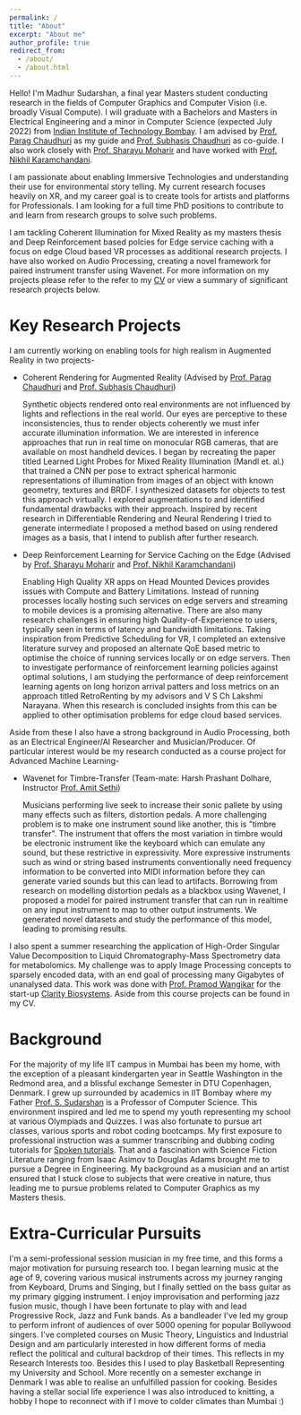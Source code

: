 ```yaml
---
permalink: /
title: "About"
excerpt: "About me"
author_profile: true
redirect_from: 
  - /about/
  - /about.html
---
```


Hello! I'm Madhur Sudarshan, a final year Masters student conducting research in the fields of Computer Graphics and Computer Vision (i.e. broadly Visual Compute). I will graduate with a Bachelors and Masters in Electrical Engineering and a minor in Computer Science (expected July 2022) from [Indian Institute of Technology Bombay](http://www.iitb.ac.in/). I am advised by [Prof. Parag Chaudhuri](https://www.cse.iitb.ac.in/~paragc/) as my guide and [Prof. Subhasis Chaudhuri](https://www.ee.iitb.ac.in/~sc/) as co-guide. I also work closely with [Prof. Sharayu Moharir](https://www.ee.iitb.ac.in/web/people/faculty/home/sharayum) and have worked with [Prof. Nikhil Karamchandani](https://sites.google.com/site/nikhilkaram/). 

I am passionate about enabling Immersive Technologies and understanding their use for environmental story telling. My current research focuses heavily on XR, and my career goal is to create tools for artists and platforms for Professionals. I am looking for a full time PhD positions to contribute to and learn from research groups to solve such problems.

I am tackling Coherent Illumination for Mixed Reality as my masters thesis and Deep Reinforcement based polcies for Edge service caching with a focus on edge Cloud based VR processes as additional research projects. I have also worked on Audio Processing, creating a novel framework for paired instrument transfer using Wavenet. For more information on my projects please refer to the refer to my [CV](madhursudarshan.github.io/static/MadhurCV2021.pdf) or view a summary of significant research projects below. 

<!-- I am passionate about creating tools and enabling technologies tied with human creativity, and my research focuses heavily on XR. Currently I am tackling Coherent Illumination for Mixed Reality and Edge service caching with a focus on Cloud based AR  -->

Key Research Projects
======
 
I am currently working on enabling tools for high realism in Augmented Reality in two projects-  
* Coherent Rendering for Augmented Reality  (Advised by [Prof. Parag Chaudhuri](https://www.cse.iitb.ac.in/~paragc/) and [Prof. Subhasis Chaudhuri](https://www.ee.iitb.ac.in/~sc/))

  Synthetic objects rendered onto real environments are not influenced by lights and reflections in the real world. Our eyes are perceptive to these inconsistencies, thus to render objects coherently we must infer accurate illumination information. We are interested in inference approaches that run in real time on monocular RGB cameras, that are available on most handheld devices. I began by recreating the paper titled Learned Light Probes for Mixed Reality Illumination (Mandl et. al.) that trained a CNN per pose to extract spherical harmonic representations of illumination from images of an object with known geometry, textures and BRDF. I synthesized datasets for objects to test this approach virtually. I explored augmentations to and identified fundamental drawbacks with their approach. Inspired by recent research in Differentiable Rendering and Neural Rendering I tried to generate intermediate I proposed a method based on using rendered images as a basis, that I intend to publish after further research.     

* Deep Reinforcement Learning for Service Caching on the Edge (Advised by [Prof. Sharayu Moharir](https://www.ee.iitb.ac.in/web/people/faculty/home/sharayum) and [Prof. Nikhil Karamchandani](https://sites.google.com/site/nikhilkaram/))

  Enabling High Quality XR apps on Head Mounted Devices provides issues with Compute and Battery Limitations. Instead of running processes locally hosting such services on edge servers and streaming to mobile devices is a promising alternative. There are also many research challenges in ensuring high Quality-of-Experience to users, typically seen in terms of latency and bandwidth limitations. Taking inspiration from Predictive Scheduling for VR, I completed an extensive literature survey and proposed an alternate QoE based metric to optimise the choice of running services locally or on edge servers. Then to investigate performance of reinforcement learning policies against optimal solutions, I am studying the performance of deep reinforcement learning agents on long horizon arrival patters and loss metrics on an approach titled RetroRenting by my advisors and V S Ch Lakshmi Narayana. When this research is concluded insights from this can be applied to other optimisation problems for edge cloud based services.

Aside from these I also have a strong background in Audio Processing, both as an Electrical Engineer/AI Researcher and Musician/Producer. Of particular interest would be my research conducted as a course project for Advanced Machine Learning-

* Wavenet for Timbre-Transfer (Team-mate: Harsh Prashant Dolhare, Instructor [Prof. Amit Sethi](https://www.ee.iitb.ac.in/~asethi/))

  Musicians performing live seek to increase their sonic pallete by using many effects such as filters, distortion pedals. A more challenging problem is to make one instrument sound like another, this is "timbre transfer".  The instrument that offers the most variation in timbre would be electronic instrument like the keyboard which can emulate any sound, but these restrictive in expressivity. More expressive instruments such as wind or string based instruments conventionally need frequency information to be converted into MIDI information before they can generate varied sounds but this can lead to artifacts. Borrowing from research on modelling distortion pedals as a blackbox using Wavenet, I proposed a model for paired instrument transfer that can run in realtime on any input instrument to map to other output instruments. We generated novel datasets and study the performance of this model, leading to promising results. 


I also spent a summer researching the application of High-Order Singular Value Decomposition to Liquid Chromatography-Mass Spectrometry data for metabolomics. My challenge was to apply Image Processing concepts to sparsely encoded data, with an end goal of processing many Gigabytes of unanalysed data. This work was done with [Prof. Pramod Wangikar](https://www.che.iitb.ac.in/wangikar/?team=pramod-wangikar) for the start-up [Clarity Biosystems](https://claritybiosystems.com/). Aside from this course projects can be found in my CV.

Background
======
For the majority of my life IIT campus in Mumbai has been my home, with the exception of a pleasant kindergarten year in Seattle Washington in the Redmond area, and a blissful exchange Semester in DTU Copenhagen, Denmark. I grew up surrounded by academics in IIT Bombay where my Father [Prof. S. Sudarshan](https://www.cse.iitb.ac.in/~sudarsha/) is a Professor of Computer Science. This environment inspired and led me to spend my youth representing my school at various Olympiads and Quizzes. I was also fortunate to pursue art classes, various sports and robot coding bootcamps. My first exposure to professional instruction was a summer transcribing and dubbing coding tutorials for [Spoken tutorials](https://spoken-tutorial.org/). That and a fascination with Science Fiction Literature ranging from Isaac Asimov to Douglas Adams brought me to pursue a Degree in Engineering. My background as a musician and an artist ensured that I stuck close to subjects that were creative in nature, thus leading me to pursue problems related to Computer Graphics as my Masters thesis. 

Extra-Curricular Pursuits
======
I'm a semi-professional session musician in my free time, and this forms a major motivation for pursuing research too. I began learning music at the age of 9, covering various musical instruments across my journey ranging from Keyboard, Drums and Singing, but I finally settled on the bass guitar as my primary gigging instrument. I enjoy improvisation and performing jazz fusion music, though I have been fortunate to play with and lead Progressive Rock, Jazz and Funk bands. As a bandleader I've led my group to perform infront of audiences of over 5000 opening for popular Bollywood singers. I've completed courses on Music Theory, Linguistics and Industrial Design and am particularly interested in how different forms of media reflect the political and cultural backdrop of their times. This reflects in my Research Interests too.
Besides this I used to play Basketball Representing my University and School. More recently on a semester exchange in Denmark I was able to realise an unfulfilled passion for cooking. Besides having a stellar social life experience I was also introduced to knitting, a hobby I hope to reconnect with if I move to colder climates than Mumbai :)
<!-- On my exchange semester at Danmarks Tekniske Universitet I was introduced to knitting, a hobby that I hope to reconnect with if I move to a colder climate than Mu -->


<!-- This is the front page of a website that is powered by the [academicpages template](https://github.com/academicpages/academicpages.github.io) and hosted on GitHub pages. [GitHub pages](https://pages.github.com) is a free service in which websites are built and hosted from code and data stored in a GitHub repository, automatically updating when a new commit is made to the respository. This template was forked from the [Minimal Mistakes Jekyll Theme](https://mmistakes.github.io/minimal-mistakes/) created by Michael Rose, and then extended to support the kinds of content that academics have: publications, talks, teaching, a portfolio, blog posts, and a dynamically-generated CV. You can fork [this repository](https://github.com/academicpages/academicpages.github.io) right now, modify the configuration and markdown files, add your own PDFs and other content, and have your own site for free, with no ads! An older version of this template powers my own personal website at [stuartgeiger.com](http://stuartgeiger.com), which uses [this Github repository](https://github.com/staeiou/staeiou.github.io).

A data-driven personal website
======
Like many other Jekyll-based GitHub Pages templates, academicpages makes you separate the website's content from its form. The content & metadata of your website are in structured markdown files, while various other files constitute the theme, specifying how to transform that content & metadata into HTML pages. You keep these various markdown (.md), YAML (.yml), HTML, and CSS files in a public GitHub repository. Each time you commit and push an update to the repository, the [GitHub pages](https://pages.github.com/) service creates static HTML pages based on these files, which are hosted on GitHub's servers free of charge.

Many of the features of dynamic content management systems (like Wordpress) can be achieved in this fashion, using a fraction of the computational resources and with far less vulnerability to hacking and DDoSing. You can also modify the theme to your heart's content without touching the content of your site. If you get to a point where you've broken something in Jekyll/HTML/CSS beyond repair, your markdown files describing your talks, publications, etc. are safe. You can rollback the changes or even delete the repository and start over -- just be sure to save the markdown files! Finally, you can also write scripts that process the structured data on the site, such as [this one](https://github.com/academicpages/academicpages.github.io/blob/master/talkmap.ipynb) that analyzes metadata in pages about talks to display [a map of every location you've given a talk](https://academicpages.github.io/talkmap.html).

Getting started
======
1. Register a GitHub account if you don't have one and confirm your e-mail (required!)
1. Fork [this repository](https://github.com/academicpages/academicpages.github.io) by clicking the "fork" button in the top right. 
1. Go to the repository's settings (rightmost item in the tabs that start with "Code", should be below "Unwatch"). Rename the repository "[your GitHub username].github.io", which will also be your website's URL.
1. Set site-wide configuration and create content & metadata (see below -- also see [this set of diffs](http://archive.is/3TPas) showing what files were changed to set up [an example site](https://getorg-testacct.github.io) for a user with the username "getorg-testacct")
1. Upload any files (like PDFs, .zip files, etc.) to the files/ directory. They will appear at https://[your GitHub username].github.io/files/example.pdf.  
1. Check status by going to the repository settings, in the "GitHub pages" section

Site-wide configuration
------
The main configuration file for the site is in the base directory in [_config.yml](https://github.com/academicpages/academicpages.github.io/blob/master/_config.yml), which defines the content in the sidebars and other site-wide features. You will need to replace the default variables with ones about yourself and your site's github repository. The configuration file for the top menu is in [_data/navigation.yml](https://github.com/academicpages/academicpages.github.io/blob/master/_data/navigation.yml). For example, if you don't have a portfolio or blog posts, you can remove those items from that navigation.yml file to remove them from the header. 

Create content & metadata
------
For site content, there is one markdown file for each type of content, which are stored in directories like _publications, _talks, _posts, _teaching, or _pages. For example, each talk is a markdown file in the [_talks directory](https://github.com/academicpages/academicpages.github.io/tree/master/_talks). At the top of each markdown file is structured data in YAML about the talk, which the theme will parse to do lots of cool stuff. The same structured data about a talk is used to generate the list of talks on the [Talks page](https://academicpages.github.io/talks), each [individual page](https://academicpages.github.io/talks/2012-03-01-talk-1) for specific talks, the talks section for the [CV page](https://academicpages.github.io/cv), and the [map of places you've given a talk](https://academicpages.github.io/talkmap.html) (if you run this [python file](https://github.com/academicpages/academicpages.github.io/blob/master/talkmap.py) or [Jupyter notebook](https://github.com/academicpages/academicpages.github.io/blob/master/talkmap.ipynb), which creates the HTML for the map based on the contents of the _talks directory).

**Markdown generator**

I have also created [a set of Jupyter notebooks](https://github.com/academicpages/academicpages.github.io/tree/master/markdown_generator
) that converts a CSV containing structured data about talks or presentations into individual markdown files that will be properly formatted for the academicpages template. The sample CSVs in that directory are the ones I used to create my own personal website at stuartgeiger.com. My usual workflow is that I keep a spreadsheet of my publications and talks, then run the code in these notebooks to generate the markdown files, then commit and push them to the GitHub repository.

How to edit your site's GitHub repository
------
Many people use a git client to create files on their local computer and then push them to GitHub's servers. If you are not familiar with git, you can directly edit these configuration and markdown files directly in the github.com interface. Navigate to a file (like [this one](https://github.com/academicpages/academicpages.github.io/blob/master/_talks/2012-03-01-talk-1.md) and click the pencil icon in the top right of the content preview (to the right of the "Raw | Blame | History" buttons). You can delete a file by clicking the trashcan icon to the right of the pencil icon. You can also create new files or upload files by navigating to a directory and clicking the "Create new file" or "Upload files" buttons. 

Example: editing a markdown file for a talk
![Editing a markdown file for a talk](/images/editing-talk.png)

For more info
------
More info about configuring academicpages can be found in [the guide](https://academicpages.github.io/markdown/). The [guides for the Minimal Mistakes theme](https://mmistakes.github.io/minimal-mistakes/docs/configuration/) (which this theme was forked from) might also be helpful. -->
